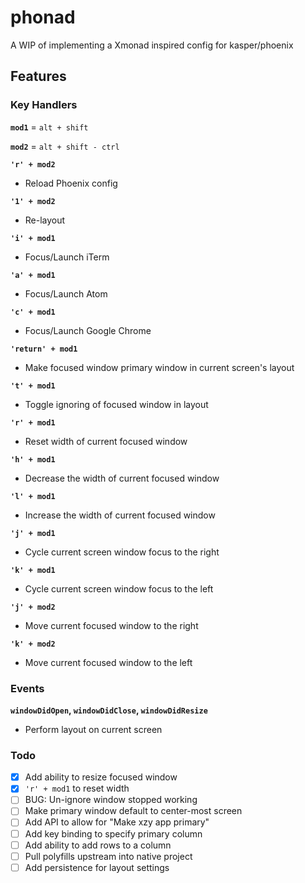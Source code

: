 # phonad
A WIP of implementing a Xmonad inspired config for kasper/phoenix

## Features

### Key Handlers

**`mod1`** = `alt + shift`

**`mod2`** = `alt + shift - ctrl`

**`'r' + mod2`**
* Reload Phoenix config

**`'1' + mod2`**
* Re-layout

**`'i' + mod1`**
* Focus/Launch iTerm

**`'a' + mod1`**
* Focus/Launch Atom

**`'c' + mod1`**
* Focus/Launch Google Chrome

**`'return' + mod1`**
* Make focused window primary window in current screen's layout

**`'t' + mod1`**
* Toggle ignoring of focused window in layout

**`'r' + mod1`**
* Reset width of current focused window

**`'h' + mod1`**
* Decrease the width of current focused window

**`'l' + mod1`**
* Increase the width of current focused window

**`'j' + mod1`**
* Cycle current screen window focus to the right

**`'k' + mod1`**
* Cycle current screen window focus to the left

**`'j' + mod2`**
* Move current focused window to the right

**`'k' + mod2`**
* Move current focused window to the left

### Events

**`windowDidOpen`, `windowDidClose`, `windowDidResize`**
* Perform layout on current screen

### Todo
 - [x] Add ability to resize focused window
 - [x] `'r' + mod1` to reset width
 - [ ] BUG: Un-ignore window stopped working
 - [ ] Make primary window default to center-most screen
 - [ ] Add API to allow for "Make xzy app primary"
 - [ ] Add key binding to specify primary column
 - [ ] Add ability to add rows to a column
 - [ ] Pull polyfills upstream into native project
 - [ ] Add persistence for layout settings
